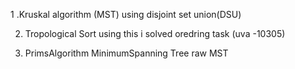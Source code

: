 
1 .Kruskal algorithm (MST) using disjoint set union(DSU)

2. Tropological Sort using this i solved oredring task (uva -10305)

3. PrimsAlgorithm MinimumSpanning Tree raw MST 